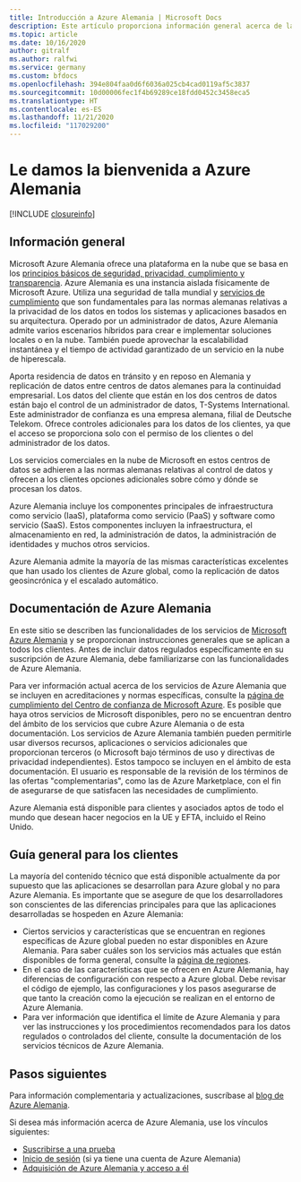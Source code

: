 ```yaml
---
title: Introducción a Azure Alemania | Microsoft Docs
description: Este artículo proporciona información general acerca de las funcionalidades de nube de Azure Alemania y del diseño de confianza y la seguridad compatibles con los requisitos de cumplimiento de las normas de privacidad de datos de Alemania
ms.topic: article
ms.date: 10/16/2020
author: gitralf
ms.author: ralfwi
ms.service: germany
ms.custom: bfdocs
ms.openlocfilehash: 394e804faa0d6f6036a025cb4cad0119af5c3837
ms.sourcegitcommit: 10d00006fec1f4b69289ce18fdd0452c3458eca5
ms.translationtype: HT
ms.contentlocale: es-ES
ms.lasthandoff: 11/21/2020
ms.locfileid: "117029200"
---
```

# <a name="welcome-to-azure-germany"></a>Le damos la bienvenida a Azure Alemania

[!INCLUDE [closureinfo](../../includes/germany-closure-info.md)]

## <a name="overview"></a>Información general
Microsoft Azure Alemania ofrece una plataforma en la nube que se basa en los [principios básicos de seguridad, privacidad, cumplimiento y transparencia](https://azure.microsoft.com/overview/clouds/germany/). Azure Alemania es una instancia aislada físicamente de Microsoft Azure. Utiliza una seguridad de talla mundial y [servicios de cumplimiento](https://azure.microsoft.com/support/trust-center/compliance/) que son fundamentales para las normas alemanas relativas a la privacidad de los datos en todos los sistemas y aplicaciones basados en su arquitectura. Operado por un administrador de datos, Azure Alemania admite varios escenarios híbridos para crear e implementar soluciones locales o en la nube. También puede aprovechar la escalabilidad instantánea y el tiempo de actividad garantizado de un servicio en la nube de hiperescala.

Aporta residencia de datos en tránsito y en reposo en Alemania y replicación de datos entre centros de datos alemanes para la continuidad empresarial. Los datos del cliente que están en los dos centros de datos están bajo el control de un administrador de datos, T-Systems International. Este administrador de confianza es una empresa alemana, filial de Deutsche Telekom. Ofrece controles adicionales para los datos de los clientes, ya que el acceso se proporciona solo con el permiso de los clientes o del administrador de los datos.

Los servicios comerciales en la nube de Microsoft en estos centros de datos se adhieren a las normas alemanas relativas al control de datos y ofrecen a los clientes opciones adicionales sobre cómo y dónde se procesan los datos.

Azure Alemania incluye los componentes principales de infraestructura como servicio (IaaS), plataforma como servicio (PaaS) y software como servicio (SaaS). Estos componentes incluyen la infraestructura, el almacenamiento en red, la administración de datos, la administración de identidades y muchos otros servicios.

Azure Alemania admite la mayoría de las mismas características excelentes que han usado los clientes de Azure global, como la replicación de datos geosincrónica y el escalado automático. 

## <a name="azure-germany-documentation"></a>Documentación de Azure Alemania
En este sitio se describen las funcionalidades de los servicios de [Microsoft Azure Alemania](https://azure.microsoft.com/overview/clouds/germany/) y se proporcionan instrucciones generales que se aplican a todos los clientes. Antes de incluir datos regulados específicamente en su suscripción de Azure Alemania, debe familiarizarse con las funcionalidades de Azure Alemania.

Para ver información actual acerca de los servicios de Azure Alemania que se incluyen en acreditaciones y normas específicas, consulte la [página de cumplimiento del Centro de confianza de Microsoft Azure](https://www.microsoft.com/TrustCenter/Compliance/default.aspx). Es posible que haya otros servicios de Microsoft disponibles, pero no se encuentran dentro del ámbito de los servicios que cubre Azure Alemania o de esta documentación. Los servicios de Azure Alemania también pueden permitirle usar diversos recursos, aplicaciones o servicios adicionales que proporcionan terceros (o Microsoft bajo términos de uso y directivas de privacidad independientes). Estos tampoco se incluyen en el ámbito de esta documentación. El usuario es responsable de la revisión de los términos de las ofertas "complementarias", como las de Azure Marketplace, con el fin de asegurarse de que satisfacen las necesidades de cumplimiento.

Azure Alemania está disponible para clientes y asociados aptos de todo el mundo que desean hacer negocios en la UE y EFTA, incluido el Reino Unido.

## <a name="general-guidance-for-customers"></a>Guía general para los clientes
La mayoría del contenido técnico que está disponible actualmente da por supuesto que las aplicaciones se desarrollan para Azure global y no para Azure Alemania. Es importante que se asegure de que los desarrolladores son conscientes de las diferencias principales para que las aplicaciones desarrolladas se hospeden en Azure Alemania:

* Ciertos servicios y características que se encuentran en regiones específicas de Azure global pueden no estar disponibles en Azure Alemania. Para saber cuáles son los servicios más actuales que están disponibles de forma general, consulte la [página de regiones](https://azure.microsoft.com/regions/services). 
* En el caso de las características que se ofrecen en Azure Alemania, hay diferencias de configuración con respecto a Azure global. Debe revisar el código de ejemplo, las configuraciones y los pasos asegurarse de que tanto la creación como la ejecución se realizan en el entorno de Azure Alemania.
* Para ver información que identifica el límite de Azure Alemania y para ver las instrucciones y los procedimientos recomendados para los datos regulados o controlados del cliente, consulte la documentación de los servicios técnicos de Azure Alemania.

## <a name="next-steps"></a>Pasos siguientes
Para información complementaria y actualizaciones, suscríbase al [blog de Azure Alemania](/archive/blogs/azuregermany/).

Si desea más información acerca de Azure Alemania, use los vínculos siguientes:

* [Suscribirse a una prueba](https://azure.microsoft.com/free/germany/)
* [Inicio de sesión](https://portal.microsoftazure.de/) (si ya tiene una cuenta de Azure Alemania)
* [Adquisición de Azure Alemania y acceso a él](https://azure.microsoft.com/overview/clouds/germany/)